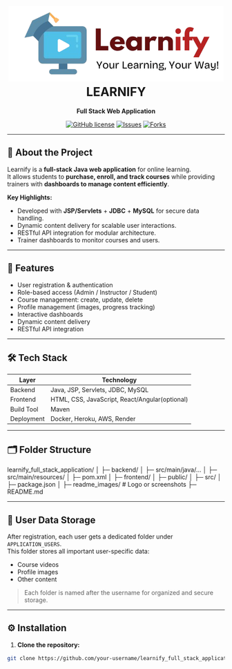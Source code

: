 <div align="center">

# ![Logo](./readme_images/logo.png "Learnify Logo") LEARNIFY

**Full Stack Web Application**

[![GitHub license](https://img.shields.io/badge/License-MIT-blue.svg)](LICENSE)
[![Issues](https://img.shields.io/github/issues/your-username/learnify_full_stack_application)](https://github.com/your-username/learnify_full_stack_application/issues)
[![Forks](https://img.shields.io/github/forks/your-username/learnify_full_stack_application)](https://github.com/your-username/learnify_full_stack_application/network)

</div>

---

## 📌 About the Project

Learnify is a **full-stack Java web application** for online learning.  
It allows students to **purchase, enroll, and track courses** while providing trainers with **dashboards to manage content efficiently**.

**Key Highlights:**

- Developed with **JSP/Servlets** + **JDBC** + **MySQL** for secure data handling.
- Dynamic content delivery for scalable user interactions.
- RESTful API integration for modular architecture.
- Trainer dashboards to monitor courses and users.

---

## 🚀 Features

- User registration & authentication
- Role-based access (Admin / Instructor / Student)
- Course management: create, update, delete
- Profile management (images, progress tracking)
- Interactive dashboards
- Dynamic content delivery
- RESTful API integration

---

## 🛠️ Tech Stack

| Layer      | Technology                                     |
| ---------- | ---------------------------------------------- |
| Backend    | Java, JSP, Servlets, JDBC, MySQL               |
| Frontend   | HTML, CSS, JavaScript, React/Angular(optional) |
| Build Tool | Maven                                          |
| Deployment | Docker, Heroku, AWS, Render                    |

---

## 🗂️ Folder Structure

learnify_full_stack_application/
│
├─ backend/
│ ├─ src/main/java/...
│ ├─ src/main/resources/
│ ├─ pom.xml
│
├─ frontend/
│ ├─ public/
│ ├─ src/
│ ├─ package.json
│
├─ readme_images/ # Logo or screenshots
├─ README.md

---

## 💾 User Data Storage

After registration, each user gets a dedicated folder under `APPLICATION_USERS`.  
This folder stores all important user-specific data:

- Course videos
- Profile images
- Other content

> Each folder is named after the username for organized and secure storage.

---

## ⚙️ Installation

1. **Clone the repository:**

```bash
git clone https://github.com/your-username/learnify_full_stack_application.git
```
